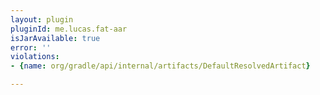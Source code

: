 ```yaml
---
layout: plugin
pluginId: me.lucas.fat-aar
isJarAvailable: true
error: ''
violations:
- {name: org/gradle/api/internal/artifacts/DefaultResolvedArtifact}

---
```

